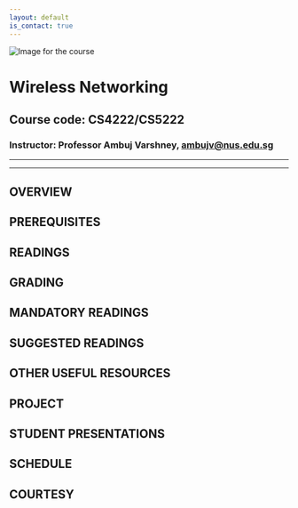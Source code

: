 ```yaml
---
layout: default
is_contact: true
---
```

![Image for the course]()  

# Wireless Networking  
## Course code: CS4222/CS5222  
### Instructor: Professor Ambuj Varshney, [ambujv@nus.edu.sg](mailto:ambujv@nus.edu.sg)     

----
****

## OVERVIEW  


## PREREQUISITES  


## READINGS


## GRADING


## MANDATORY READINGS


## SUGGESTED READINGS 



## OTHER USEFUL RESOURCES 







## PROJECT



## STUDENT PRESENTATIONS 




## SCHEDULE




## COURTESY
